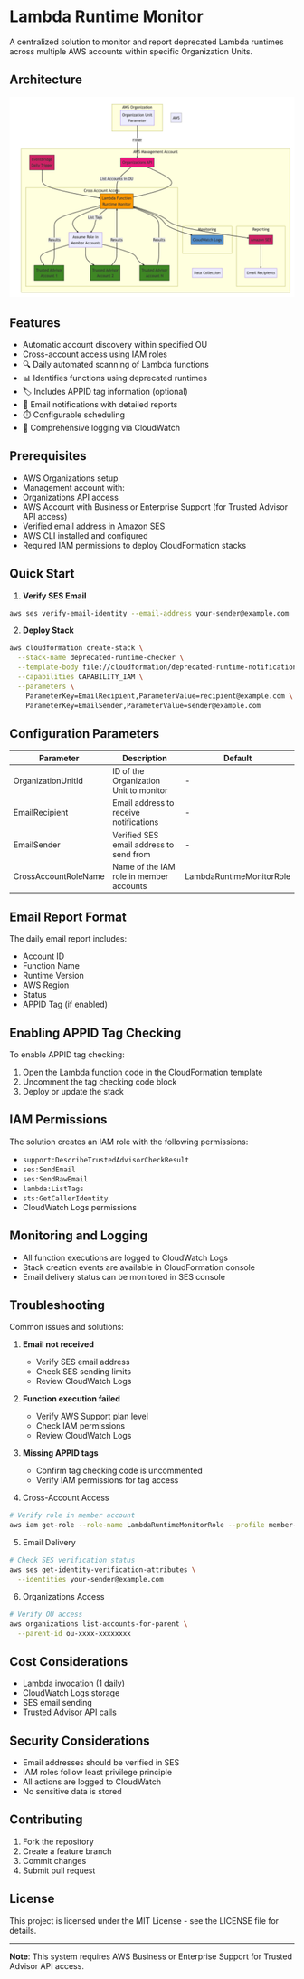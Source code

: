 # Lambda Runtime Monitor
A centralized solution to monitor and report deprecated Lambda runtimes across multiple AWS accounts within specific Organization Units.

## Architecture
![Lambda Runtime Monitor Architecture](./diagram-organizations.png)

## Features

- Automatic account discovery within specified OU
- Cross-account access using IAM roles
- 🔍 Daily automated scanning of Lambda functions
- 📊 Identifies functions using deprecated runtimes
- 🏷️ Includes APPID tag information (optional)
- 📧 Email notifications with detailed reports
- ⏱️ Configurable scheduling
- 📝 Comprehensive logging via CloudWatch

## Prerequisites

- AWS Organizations setup
- Management account with:
- Organizations API access
- AWS Account with Business or Enterprise Support (for Trusted Advisor API access)
- Verified email address in Amazon SES
- AWS CLI installed and configured
- Required IAM permissions to deploy CloudFormation stacks

## Quick Start

1. **Verify SES Email**
```bash
aws ses verify-email-identity --email-address your-sender@example.com
```

2. **Deploy Stack**
```bash
aws cloudformation create-stack \
  --stack-name deprecated-runtime-checker \
  --template-body file://cloudformation/deprecated-runtime-notification-system.yml \
  --capabilities CAPABILITY_IAM \
  --parameters \
    ParameterKey=EmailRecipient,ParameterValue=recipient@example.com \
    ParameterKey=EmailSender,ParameterValue=sender@example.com
```

## Configuration Parameters

| Parameter | Description | Default |
|-----------|------------|---------|
| OrganizationUnitId | ID of the Organization Unit to monitor | - |
| EmailRecipient | Email address to receive notifications | - |
| EmailSender | Verified SES email address to send from | - |
| CrossAccountRoleName | Name of the IAM role in member accounts | LambdaRuntimeMonitorRole |


## Email Report Format

The daily email report includes:
- Account ID
- Function Name
- Runtime Version
- AWS Region
- Status
- APPID Tag (if enabled)

## Enabling APPID Tag Checking

To enable APPID tag checking:
1. Open the Lambda function code in the CloudFormation template
2. Uncomment the tag checking code block
3. Deploy or update the stack

## IAM Permissions

The solution creates an IAM role with the following permissions:
- `support:DescribeTrustedAdvisorCheckResult`
- `ses:SendEmail`
- `ses:SendRawEmail`
- `lambda:ListTags`
- `sts:GetCallerIdentity`
- CloudWatch Logs permissions

## Monitoring and Logging

- All function executions are logged to CloudWatch Logs
- Stack creation events are available in CloudFormation console
- Email delivery status can be monitored in SES console

## Troubleshooting

Common issues and solutions:

1. **Email not received**
   - Verify SES email address
   - Check SES sending limits
   - Review CloudWatch Logs

2. **Function execution failed**
   - Verify AWS Support plan level
   - Check IAM permissions
   - Review CloudWatch Logs

3. **Missing APPID tags**
   - Confirm tag checking code is uncommented
   - Verify IAM permissions for tag access

4. Cross-Account Access
```bash
# Verify role in member account
aws iam get-role --role-name LambdaRuntimeMonitorRole --profile member-account
```

5. Email Delivery
```bash
# Check SES verification status
aws ses get-identity-verification-attributes \
  --identities your-sender@example.com
```

6. Organizations Access
```bash
# Verify OU access
aws organizations list-accounts-for-parent \
  --parent-id ou-xxxx-xxxxxxxx
```

## Cost Considerations

- Lambda invocation (1 daily)
- CloudWatch Logs storage
- SES email sending
- Trusted Advisor API calls

## Security Considerations

- Email addresses should be verified in SES
- IAM roles follow least privilege principle
- All actions are logged to CloudWatch
- No sensitive data is stored

## Contributing

1. Fork the repository
2. Create a feature branch
3. Commit changes
4. Submit pull request

## License

This project is licensed under the MIT License - see the LICENSE file for details.

---

**Note**: This system requires AWS Business or Enterprise Support for Trusted Advisor API access.
